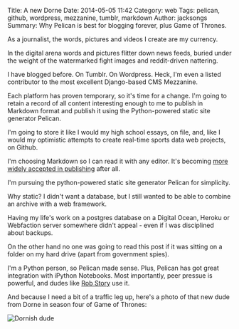 Title: A new Dorne
Date: 2014-05-05 11:42
Category: web
Tags: pelican, github, wordpress, mezzanine, tumblr, markdown
Author: jacksongs
Summary: Why Pelican is best for blogging forever, plus Game of Thrones.

As a journalist, the words, pictures and videos I create are my currency.

In the digital arena words and pictures flitter down news feeds, buried under the weight of the watermarked fight images and reddit-driven nattering.

I have blogged before. On Tumblr. On Wordpress. Heck, I'm even a listed contributor to the most excellent Django-based CMS Mezzanine.

Each platform has proven temporary, so it's time for a change. I'm going to retain a record of all content interesting enough to me to publish in Markdown format and publish it using the Python-powered static site generator Pelican. 

I'm going to store it like I would my high school essays, on file, and, like I would my optimistic attempts to create real-time sports data web projects, on Github.

I'm choosing Markdown so I can read it with any editor. It's becoming [more widely accepted in publishing](http://www.google.com/trends/explore#q=markdown%2C%20microsoft%20word&cmpt=q) after all.

I'm pursuing the python-powered static site generator Pelican for simplicity.

Why static? I didn't want a database, but I still wanted to be able to combine an archive with a web framework. 

Having my life's work on a postgres database on a Digital Ocean, Heroku or Webfaction server somewhere didn't appeal - even if I was disciplined about backups.

On the other hand no one was going to read this post if it was sitting on a folder on my hard drive (apart from government spies).

I'm a Python person, so Pelican made sense. Plus, Pelican has got great integration with iPython Notebooks. Most importantly, peer pressue is powerful, and dudes like [Rob Story](http://wrobstory.github.io/) use it.

And because I need a bit of a traffic leg up, here's a photo of that new dude from Dorne in season four of Game of Thrones: 

![Dornish dude](http://static.squarespace.com/static/52fc05c9e4b08fc45bd99090/t/534313fce4b00493c5010752/1396904959766/)
